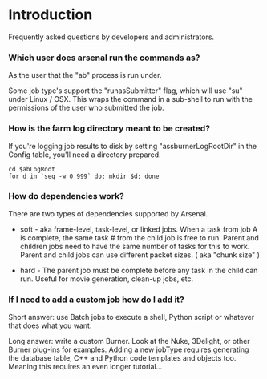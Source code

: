 # Introduction #

Frequently asked questions by developers and administrators.

### Which user does arsenal run the commands as? ###

As the user that the "ab" process is run under.

Some job type's support the "runasSubmitter" flag, which will use "su" under Linux / OSX. This wraps the command in a sub-shell to run with the permissions of the user who submitted the job.

### How is the farm log directory meant to be created? ###

If you're logging job results to disk by setting "assburnerLogRootDir" in the Config table, you'll need a directory prepared.

```
cd $abLogRoot
for d in `seq -w 0 999` do; mkdir $d; done
```

### How do dependencies work? ###

There are two types of dependencies supported by Arsenal.
  * soft - aka frame-level, task-level, or linked jobs. When a task from job A is complete, the same task # from the child job is free to run. Parent and children jobs need to have the same number of tasks for this to work. Parent and child jobs can use different packet sizes. ( aka "chunk size" )

  * hard - The parent job must be complete before any task in the child can run. Useful for movie generation, clean-up jobs, etc.


### If I need to add a custom job how do I add it? ###

Short answer: use Batch jobs to execute a shell, Python script or whatever that does what you want.

Long answer: write a custom Burner. Look at the Nuke, 3Delight, or other Burner plug-ins for examples. Adding a new jobType requires generating the database table, C++ and Python code templates and objects too. Meaning this requires an even longer tutorial...